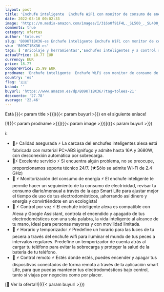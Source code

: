 ```yaml
---
layout: post
title: 'Enchufe inteligente  Enchufe WiFi con monitor de consumo de energía  compatible con Alexa y Google Home  enchufe Alexa con control remoto y función de temporizador 16A 3680W'
date: 2022-03-10 00:02:33
image: 'https://m.media-amazon.com/images/I/316o0f9iF4L._SL500_._SL400_.jpg'
comments: true
category: ofertas
author: 'tole.es'
slug: 'B09KT1BX36-es Enchufe inteligente Enchufe WiFi con monitor de consumo de...'
sku: 'B09KT1BX36-es'
tags: [ 'Bricolaje y herramientas','Enchufes inteligentes y a control remoto','Enchufes y accesorios','Instalación eléctrica','alexa','enchufe','google','home','inteligente', ]
actualPrice: 18.77 EUR
currency: EUR
price: 18.77
comparePrice: 25.99 EUR
prodname: 'Enchufe inteligente  Enchufe WiFi con monitor de consumo de energía  compatible con Alexa y Google Home  enchufe Alexa con control remoto y función de temporizador 16A 3680W'
country: 'es'
flag: '🇪🇸'
brand: ''
buyurl: 'https://www.amazon.es/dp/B09KT1BX36/?tag=tolees-21'
descuento: '27.78'
average: '22.46'
---
```


Está [{{< param title >}}]({{< param buyurl >}}) en el siguiente enlace!

[![{{< param prodname >}}]({{< param image >}})]({{< param buyurl >}})

ℹ️:

- 🔌⚡ Calidad asegurada ⚡ La carcasa del enchufes inteligentes alexa está fabricada con material PC+ABS ignífugo y admite hasta 16A y 3680W, con desconexión automática por sobrecarga.
- 🔌⚡ Excelente servicio ⚡ Si encuentra algún problema, no se preocupe, proporcionamos soporte técnico 24/7. (★Sólo se admite Wi-Fi de 2.4 GHz)
- 🔌 ⚡ Monitorización del consumo de energía ⚡ El enchufe inteligente te permite hacer un seguimiento de tu consumo de electricidad, revisar tu consumo diario/mensual a través de la app Smart Life para ajustar mejor el tiempo de uso de tus electrodomésticos, ¡ahorrando así dinero y energía y convirtiéndote en un ecologista!
- 🔌 ⚡ Control por voz ⚡ El enchufe inteligente alexa es compatible con Alexa y Google Assistant, controla el encendido y apagado de tus electrodomésticos con una sola palabra, la vida inteligente al alcance de tu mano, ideal para personas mayores y con movilidad limitada.
- 🔌 ⚡ Horario y temporizador ⚡ Predefine un horario para las luces de tu pecera a través del enchufe wifi para iluminar el mundo de tus peces a intervalos regulares. Predefine un temporizador de cuenta atrás al cargar tu teléfono para evitar la sobrecarga y proteger la salud de la batería de tu teléfono.
- 🔌 ⚡ Control remoto ⚡ Estés donde estés, puedes encender y apagar tus dispositivos conectados de forma remota a través de la aplicación smart Life, para que puedas mantener tus electrodomésticos bajo control, tanto si viajas por negocios como por placer.

[🛒 Ver la oferta!!]({{< param buyurl >}})
